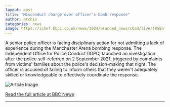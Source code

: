 ```yaml
---
layout: post
title: "Misconduct charge over officer's bomb response"
author: archie
categories: news
image: https://ichef.bbci.co.uk/news/1024/branded_news/c6ad/live/f858af40-a8c5-11ef-a4fe-a3e9a6c5d640.jpg
---
```

A senior police officer is facing disciplinary action for not admitting a lack of experience during the Manchester Arena bombing response. The Independent Office for Police Conduct (IOPC) launched an investigation after the police self-referred on 2 September 2021, triggered by complaints from victims' families about the police's decision-making that night. The officer is accused of failing to inform others that they weren't adequately skilled or knowledgeable to effectively coordinate the response.

![Article Image](https://ichef.bbci.co.uk/news/1024/branded_news/c6ad/live/f858af40-a8c5-11ef-a4fe-a3e9a6c5d640.jpg)

[Read the full article at BBC News](https://www.bbc.com/news/articles/cgmzw098428o?at_medium=RSS&at_campaign=rss)

---
